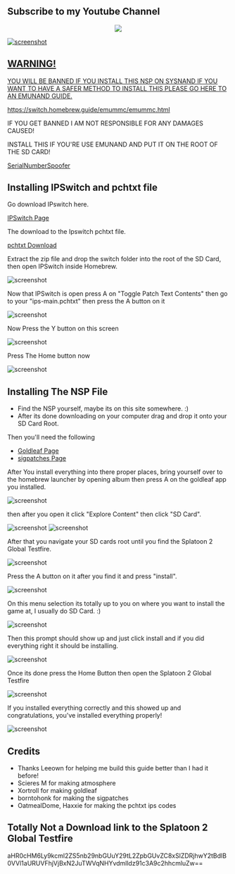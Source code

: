## Subscribe to my Youtube Channel
<p align="center">
<a href="https://www.youtube.com/UltraMoonTrainer">
  <img src="https://cdn.discordapp.com/attachments/770382267859206194/934184039772983367/ClipartKey_3043874_2.png">

![screenshot](https://media.discordapp.net/attachments/923773957851734056/934182312730562570/unknown.png?width=1202&height=676)


## WARNING!

YOU WILL BE BANNED IF YOU INSTALL THIS NSP ON SYSNAND
IF YOU WANT TO HAVE A SAFER METHOD TO INSTALL THIS PLEASE GO HERE TO AN EMUNAND GUIDE.
  
https://switch.homebrew.guide/emummc/emummc.html

IF YOU GET BANNED I AM NOT RESPONSIBLE FOR ANY DAMAGES CAUSED!

INSTALL THIS IF YOU'RE USE EMUNAND AND PUT IT ON THE ROOT OF THE SD CARD!

[SerialNumberSpoofer](https://cdn.discordapp.com/attachments/770382267859206194/934190517669990531/exosphere.ini)

## Installing IPSwitch and pchtxt file

Go download IPswitch here.

[IPSwitch Page](https://github.com/3096/ipswitch/releases/tag/0.2.2)
 
The download to the Ipswitch pchtxt file.

[pchtxt Download](https://cdn.discordapp.com/attachments/770382267859206194/934212906512416798/switch.zip)

Extract the zip file and drop the switch folder into the root of the SD Card, then open IPSwitch inside Homebrew.

![screenshot](https://user-images.githubusercontent.com/73441290/150608967-7b48fd94-39bd-4060-99ea-05356ba51859.png)
  
Now that IPSwitch is open press A on "Toggle Patch Text Contents" then go to your "ips-main.pchtxt" then press the A button on it 

![screenshot](https://user-images.githubusercontent.com/73441290/150609801-892ac12f-fe2a-4e11-a144-4a288188166d.png)

Now Press the Y button on this screen

![screenshot](https://user-images.githubusercontent.com/73441290/150609990-cfc67c32-dab8-4eb8-8006-831cdc913732.png)

Press The Home button now

![screenshot](https://user-images.githubusercontent.com/73441290/150610126-aa1a78b1-d017-421b-b6f5-dfd9869319d9.png)
    
 ## Installing The NSP File

* Find the NSP yourself, maybe its on this site somewhere. :)
* After its done downloading on your computer drag and drop it onto your SD Card Root.

Then you'll need the following

* [Goldleaf Page](https://github.com/XorTroll/Goldleaf/releases)
* [sigpatches Page](https://github.com/borntohonk/SigPatches/releases)

After You install everything into there proper places, bring yourself over to the homebrew launcher by opening album then press A on the goldleaf app you installed.

![screenshot](https://cdn.discordapp.com/attachments/770382267859206194/934197239155408926/picture03.jpg)

then after you open it click "Explore Content" then click "SD Card".

![screenshot](https://cdn.discordapp.com/attachments/770382267859206194/934199745755377714/2022012113274200-DB1426D1DFD034027CECDE9C2DD914B8.jpg)
![screenshot](https://cdn.discordapp.com/attachments/770382267859206194/934199745956692068/2022012113274400-DB1426D1DFD034027CECDE9C2DD914B8.jpg)

After that you navigate your SD cards root until you find the Splatoon 2 Global Testfire.

![screenshot](https://user-images.githubusercontent.com/73441290/150603857-36be9c5f-cbca-4d63-b03c-00b571a18786.png)

Press the A button on it after you find it and press "install".

![screenshot](https://user-images.githubusercontent.com/73441290/150604028-8d2ff297-5812-46b3-9920-936a12dba022.png)

On this menu selection its totally up to you on where you want to install the game at, I usually do SD Card. :)

![screenshot](https://user-images.githubusercontent.com/73441290/150604455-c412b16e-d892-423c-a2e6-ac6cb37de8c9.png)
  
Then this prompt should show up and just click install and if you did everything right it should be installing.

![screenshot](https://cdn.discordapp.com/attachments/770382267859206194/934199746460024842/picture04.jpg)

Once its done press the Home Button then open the Splatoon 2 Global Testfire

![screenshot](https://cdn.discordapp.com/attachments/770382267859206194/934203827861733376/Picsart_22-01-21_13-52-24-969.jpg)

If you installed everything correctly and this showed up and congratulations, you've installed everything properly!

![screenshot](https://cdn.discordapp.com/attachments/923773957851734056/934184000996646962/unknown.png) 

## Credits

* Thanks Leeown for helping me build this guide better than I had it before!
* Scieres M for making atmosphere
* Xortroll for making goldleaf
* borntohonk for making the sigpatches
* OatmealDome, Haxxie for making the pchtxt ips codes

## Totally Not a Download link to the Splatoon 2 Global Testfire

aHR0cHM6Ly9kcml2ZS5nb29nbGUuY29tL2ZpbGUvZC8xSlZDRjhwY2tBdlB0VVl1aURUVFhjVjBxN2JuTWVqNHYvdmlldz91c3A9c2hhcmluZw==
